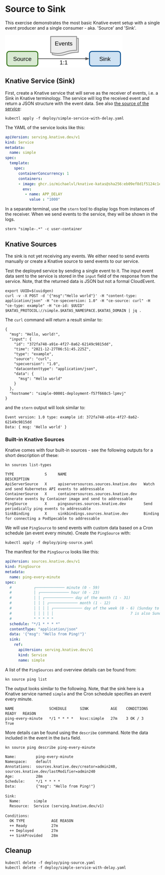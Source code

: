 [//]: # (Copyright, Michael Vittrup Larsen)
[//]: # (Origin: https://github.com/MichaelVL/knative-katas)
[//]: # (Tags: #knative-eventing #source #sink #pingsource)

# Source to Sink

This exercise demonstrates the most basic Knative event setup with a single event producer and a
single consumer - aka. 'Source' and 'Sink'.

![Source to Sink](images/source-to-sink.png)

## Knative Service (Sink)

First, create a Knative service that will serve as the receiver of events,
i.e. a Sink in Knative terminology. The service will log the received event and
return a JSON structure with the event data. See also [the source of the
service](src/simple/src/index.js):

```console
kubectl apply -f deploy/simple-service-with-delay.yaml
```

The YAML of the service looks like this:

```yaml
apiVersion: serving.knative.dev/v1
kind: Service
metadata:
  name: simple
spec:
  template:
    spec:
      containerConcurrency: 1
      containers:
      - image: ghcr.io/michaelvl/knative-katas@sha256:eb09ef8d1f5124c1e2348f4d4eeca8075b83e44f7c5157ea68c6c656f223dc98
        env:
         - name: APP_DELAY
           value : "1000"

```

In a separate terminal, use the `stern` tool to display logs from instances of
the receiver. When we send events to the service, they will be shown in the
logs.

```console
stern "simple-.*" -c user-container
```

## Knative Sources

The sink is not yet receiving any events. We either need to send events manually
or create a Knative source to send events to our service.

Test the deployed service by sending a single event to it. The input event data
sent to the service is stored in the `input` field of the response from the
service. Note, that the returned data is JSON but not a formal CloudEvent.

```console
export UUID=$(uuidgen)
curl -v -X POST -d '{"msg":"Hello world"}' -H "content-type: application/json" -H "ce-specversion: 1.0" -H "ce-source: curl" -H "ce-type: example" -H "ce-id: $UUID" $KATAS_PROTOCOL://simple.$KATAS_NAMESPACE.$KATAS_DOMAIN | jq .
```

The `curl` command will return a result similar to:

```
{
  "msg": "Hello, world!",
  "input": {
    "id": "372fa748-a91e-4f27-8a62-62149c9815dd",
    "time": "2021-12-27T06:51:45.225Z",
    "type": "example",
    "source": "curl",
    "specversion": "1.0",
    "datacontenttype": "application/json",
    "data": {
      "msg": "Hello world"
    }
  },
  "hostname": "simple-00001-deployment-f57f668c5-lpmvj"
}
```

and the `stern` output will look similar to:

```
Event version: 1.0 type: example id: 372fa748-a91e-4f27-8a62-62149c9815dd
Data: { msg: 'Hello world' }
```

### Built-in Knative Sources

Knative comes with four built-in sources - see the following outputs for a short description of these:

```console
kn sources list-types
```

```
TYPE              S     NAME                                   DESCRIPTION
ApiServerSource   X     apiserversources.sources.knative.dev   Watch and send Kubernetes API events to addressable
ContainerSource   X     containersources.sources.knative.dev   Generate events by Container image and send to addressable
PingSource        X     pingsources.sources.knative.dev        Send periodically ping events to addressable
SinkBinding       X     sinkbindings.sources.knative.dev       Binding for connecting a PodSpecable to addressable
```

We will use `PingSource` to send events with custom data based on a Cron
schedule (an event every minute). Create the `PingSource` with:

```console
kubectl apply -f deploy/ping-source.yaml
```

The manifest for the `PingSource` looks like this:

```yaml
apiVersion: sources.knative.dev/v1
kind: PingSource
metadata:
  name: ping-every-minute
spec:
  #          ┌───────────── minute (0 - 59)
  #          │ ┌───────────── hour (0 - 23)
  #          │ │ ┌───────────── day of the month (1 - 31)
  #          │ │ │ ┌───────────── month (1 - 12)
  #          │ │ │ │ ┌───────────── day of the week (0 - 6) (Sunday to Saturday;
  #          │ │ │ │ │                                   7 is also Sunday on some systems)
  #          * * * * *
  schedule: "*/1 * * * *"
  contentType: "application/json"
  data: '{"msg": "Hello from Ping!"}'
  sink:
    ref:
      apiVersion: serving.knative.dev/v1
      kind: Service
      name: simple

```

A list of the `PingSources` and overview details can be found from:

```console
kn source ping list
```

The output looks similar to the following. Note, that the sink here is a Knative
service named `simple` and the Cron schedule specifies an event every minute.

```
NAME                SCHEDULE      SINK          AGE    CONDITIONS   READY   REASON
ping-every-minute   */1 * * * *   ksvc:simple   27m    3 OK / 3     True
```

More details can be found using the `describe` command. Note the data included
in the event in the `Data` field.

```console
kn source ping describe ping-every-minute
```

```
Name:         ping-every-minute
Namespace:    default
Annotations:  sources.knative.dev/creator=admin240, sources.knative.dev/lastModifier=admin240
Age:          28m
Schedule:     */1 * * * *
Data:         {"msg": "Hello from Ping!"}

Sink:        
  Name:      simple
  Resource:  Service (serving.knative.dev/v1)

Conditions:  
  OK TYPE            AGE REASON
  ++ Ready           27m 
  ++ Deployed        27m 
  ++ SinkProvided    28m 
```

## Cleanup

```console
kubectl delete -f deploy/ping-source.yaml
kubectl delete -f deploy/simple-service-with-delay.yaml
```
